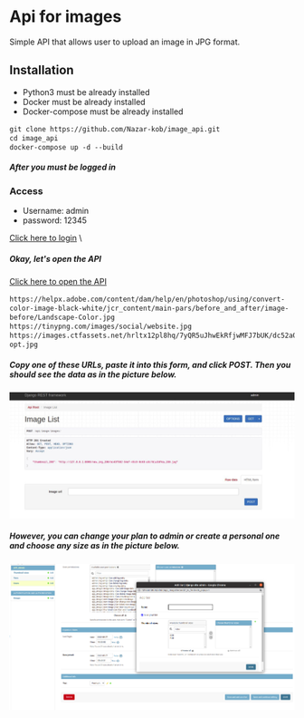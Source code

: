 # Api for images

Simple API that allows user to upload an image in JPG format.

## Installation

* Python3 must be already installed
* Docker must be already installed 
* Docker-compose must be already installed

```shell
git clone https://github.com/Nazar-kob/image_api.git
cd image_api
docker-compose up -d --build
```
##### After you must be logged in

### Access
 * Username: admin
 * password: 12345


[Click here to login](http://127.0.0.1:8000/admin/.) \
##### Okay, let's open the API 
[Click here to open the API](http://127.0.0.1:8000/api/image/images/)

```shell
https://helpx.adobe.com/content/dam/help/en/photoshop/using/convert-color-image-black-white/jcr_content/main-pars/before_and_after/image-before/Landscape-Color.jpg
https://tinypng.com/images/social/website.jpg
https://images.ctfassets.net/hrltx12pl8hq/7yQR5uJhwEkRfjwMFJ7bUK/dc52a0913e8ff8b5c276177890eb0129/offset_comp_772626-opt.jpg
```

##### Copy one of these URLs, paste it into this form, and click POST. Then you should see the data as in the picture below.
![Website interface](screen1.jpg)
##### However, you can change your plan to admin or create a personal one and choose any size as in the picture below.
![Website interface](screen2.jpg)